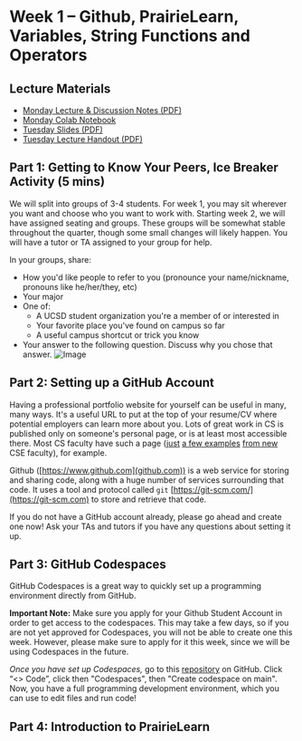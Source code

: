 # Week 1 – Github, PrairieLearn, Variables, String Functions and Operators

## Lecture Materials

- [Monday Lecture & Discussion Notes (PDF)](https://drive.google.com/file/d/1heSQZJd1mWS3z6JV8f2ffFuHoAjEYlNt/view?usp=sharing)
- [Monday Colab Notebook](https://colab.research.google.com/drive/1sjCAChvyubvIzYFHw646Re8mkzSCS6bY?usp=sharing)
- [Tuesday Slides (PDF)](https://drive.google.com/file/d/1v4HYi01Ec9_H6yXJZsS1pyBnzi3PplLH/view?usp=sharing)
- [Tuesday Lecture Handout (PDF)](https://drive.google.com/file/d/1JO_NZiKmnqYod221WzlTje-cL0Y0wJMh/view?usp=sharing)

## Part 1: Getting to Know Your Peers, Ice Breaker Activity (5 mins)
We will split into groups of 3-4 students. For week 1, you may sit wherever you want and choose who you want to work with. Starting week 2, we will have assigned seating and groups.
These groups will be somewhat stable throughout the quarter, though some small changes
will likely happen. You will have a tutor or TA assigned to your group for help.

In your groups, share:
- How you'd like people to refer to you (pronounce your name/nickname, pronouns like he/her/they, etc)
- Your major
- One of:
    - A UCSD student organization you're a member of or interested in
    - Your favorite place you've found on campus so far
    - A useful campus shortcut or trick you know
- Your answer to the following question. Discuss why you chose that answer. ![Image](../images/rulers.png)

## Part 2: Setting up a GitHub Account

Having a professional portfolio website for yourself can be useful in many, many
ways. It's a useful URL to put at the top of your resume/CV where potential
employers can learn more about you.  Lots of great work in CS is published only on
someone's personal page, or is at least most accessible there.  Most CS faculty
have such a page ([just](https://roseyu.com/) [a
few examples](https://cseweb.ucsd.edu/~tzli/) [from new](http://kvaccaro.com/) CSE
faculty), for example.

Github ([https://www.github.com](github.com)) is a web service for storing and
sharing code, along with a huge number of services surrounding that code. It
uses a tool and protocol called `git` [https://git-scm.com/](https://git-scm.com) to store and
retrieve that code.

If you do not have a GitHub account already, please go ahead and create one now! Ask your TAs and tutors if you have any questions about setting it up.

## Part 3: GitHub Codespaces

GitHub Codespaces is a great way to quickly set up a programming environment directly from GitHub.

**Important Note:** Make sure you apply for your Github Student Account in order to get access to the codespaces. This may take a few days, so if you are not yet approved for Codespaces, you will not be able to create one this week. However, please make sure to apply for it this week, since we will be using Codespaces in the future.

*Once you have set up Codespaces,* go to this [repository](https://github.com/ucsd-cse8a-ss22024/lab1) on GitHub. Click “<> Code”, click then "Codespaces", then "Create codespace on main".
Now, you have a full programming development environment, which you can use to edit files and run code!


## Part 4: Introduction to PrairieLearn



<!--
- [Tuesday Colab Notebook]()
- [Wednesday Lecture Handout (Slides)]()
- [Wednesday Lecture Handout (PDF)]()
- [Wednesday Colab Notebook]()
- [Thursday Lecture Handout (Slides)]()
- [Thursday Lecture Handout (PDF)]()
- [Thursday Colab Notebook]()
-->
<!--
## Related Links

- [About Git](https://docs.github.com/en/get-started/using-git/about-git)
- [Github](https://github.com/)
- [Github Pages](https://pages.github.com/)
- [Github Desktop](https://desktop.github.com/)
- [Markdown cheat sheet](https://commonmark.org/help/)
- [What is Markdown?](https://www.markdownguide.org/getting-started/)
- [Git](https://git-scm.com/)
- [Lab Doc](https://docs.google.com/spreadsheets/d/1otg_99XZKDlf7_rpDagsQmmb3jqUd0qvWUjhWcX-sVY/edit?usp=sharing)

## Key Definitions

- **git repository**: A folder that tracks the history of edits to its files
- **Github repository**: A git repository online, like a Google Drive folder with history
- **Github pages**: A service that takes a Github repository and builds a
website from it (usually relying on conventions, like `index.md`)
- **Markdown**: A way to write plain text files with a little bit of formatting
- **commit**: A set of changes to a file or multiple files in a repository. A
repository history is made up of commits
- **git clone**: A git action to copy a repository from one place to another
(usually from somewhere like Github to our computer). Copies the contents of the
folder _and_ the entire history – the whole repository.
- **git commit**: A git action to take some changes we've made to files and
turn them into a commit in the repository's history
- **git push**: A git action to send commits from one place to another (usually
from our computer to Github)

## Lab Tasks

In this lab you'll make a professional website for yourself where you can post
your lab reports for the course. Please contact the instructor
(`esolares@ucsd.edu`) if for
personal privacy or security reasons you do not want to publish a public
website, even under a pseudonym.

### Part 1 – Meet Your Group!

We will split into groups of 5-8 students. For week 1, you may sit
wherever you want and choose who you want to work with. Starting week 2, we will have
assigned seating and groups. These
groups will be somewhat stable throughout the quarter, though some small changes
will likely happen. You will have a tutor or TA assigned to your group for help
and discussion.

Your discussion leader (the tutor/TA in your lab) will share a Google Doc with
your group where you can fill in notes as you work; this document is only for
your group. Your discussion leader will _not_ take notes for you. 

**Write down in notes**: In your groups, share, and note in the running notes
document (discussion leaders, you answer these as well!):

- How you'd like people to refer to you (pronounce your name/nickname, pronouns
like he/her/they, etc)
- Your major
- One of:
    - A UCSD student organization you're a member of or interested in
    - Your favorite place you've found on campus so far
    - A useful campus shortcut or trick you know
- Your answer to the following question. Discuss why you chose that answer. ![Image](../../images/rulers.png)

### Part 2 – Opening [Google Colab](https://colab.research.google.com/)

### Part 3 - Opening [Prairielearn.com](http://us.prairielearn.com/)
